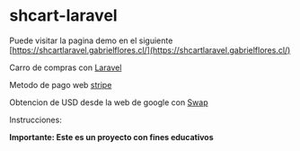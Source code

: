 # shcart-laravel

Puede visitar la pagina demo en el siguiente [https://shcartlaravel.gabrielflores.cl/](https://shcartlaravel.gabrielflores.cl/)

Carro de compras con [Laravel](https://laravel.com/)

Metodo de pago web [stripe](https://stripe.com/)

Obtencion de USD desde la web de google con [Swap](http://laravel-swap.voutzinos.org/)

Instrucciones:

**Importante: Este es un proyecto con fines educativos**
